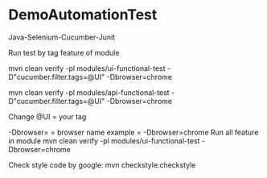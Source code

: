 # DemoAutomationTest
Java-Selenium-Cucumber-Junit

Run test by tag feature of module

mvn clean verify -pl modules/ui-functional-test -D"cucumber.filter.tags=@UI" -Dbrowser=chrome

mvn clean verify -pl modules/api-functional-test -D"cucumber.filter.tags=@UI" -Dbrowser=chrome

Change @UI = your tag

-Dbrowser= = browser name 
example = -Dbrowser=chrome
Run all feature in module
mvn clean verify -pl modules/ui-functional-test -Dbrowser=chrome

Check style code by google: 
mvn checkstyle:checkstyle